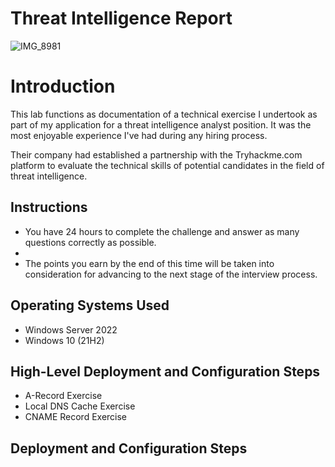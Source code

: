 # Threat Intelligence Report


![IMG_8981](https://github.com/InfoSecDion/Threat-Intel/assets/105241007/320f3dc0-2118-4044-a757-4bb412072883)

<h1>Introduction</h1>
This lab functions as documentation of a technical exercise I undertook as part of my application for a threat intelligence analyst position. It was the most enjoyable experience I've had during any hiring process.

Their company had established a partnership with the Tryhackme.com platform to evaluate the technical skills of potential candidates in the field of threat intelligence.<br />

<h2>Instructions </h2>

- You have 24 hours to complete the challenge and answer as many questions correctly as possible.
- 
- The points you earn by the end of this time will be taken into consideration for advancing to the next stage of the interview process.

<h2>Operating Systems Used </h2>

- Windows Server 2022
- Windows 10 (21H2)

<h2>High-Level Deployment and Configuration Steps</h2>

- A-Record Exercise
- Local DNS Cache Exercise
- CNAME Record Exercise

<h2>Deployment and Configuration Steps</h2>
